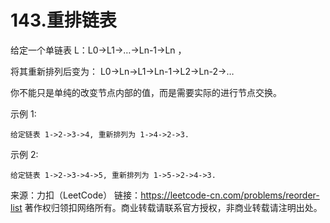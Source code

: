 # 143.重排链表
给定一个单链表 L：L0→L1→…→Ln-1→Ln ，

将其重新排列后变为： L0→Ln→L1→Ln-1→L2→Ln-2→…

你不能只是单纯的改变节点内部的值，而是需要实际的进行节点交换。

示例 1:
```text
给定链表 1->2->3->4, 重新排列为 1->4->2->3.
```

示例 2:
```text
给定链表 1->2->3->4->5, 重新排列为 1->5->2->4->3.
```

来源：力扣（LeetCode）
链接：https://leetcode-cn.com/problems/reorder-list
著作权归领扣网络所有。商业转载请联系官方授权，非商业转载请注明出处。